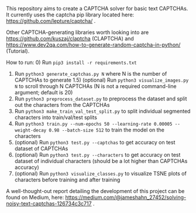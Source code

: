 This repository aims to create a CAPTCHA solver for basic text CAPTCHAs.  It currently uses the captcha pip library located here: https://github.com/lepture/captcha/ .

Other CAPTCHA-generating libraries worth looking into are https://github.com/kuszaj/claptcha (CLAPTCHA) and https://www.dev2qa.com/how-to-generate-random-captcha-in-python/ (Tutorial).

How to run:
0) Run `pip3 install -r requirements.txt`
1) Run `python3 generate_captchas.py N` where N is the number of CAPTCHAs to generate
1.5) (optional) Run `python3 visualize_images.py N` to scroll through N CAPTCHAs (N is not a required command-line argument; default is 20)
2) Run `python3 preprocess_dataset.py` to preprocess the dataset and split out the characters from the CAPTCHAs
3) Run `python3 make_train_val_test_split.py` to split individual segmented characters into train/val/test splits
4) Run `python3 train.py --num-epochs 50 --learning-rate 0.00005 --weight-decay 0.98 --batch-size 512` to train the model on the characters
5) (optional) Run `python3 test.py --captchas` to get accuracy on test dataset of CAPTCHAs
6) (optional) Run `python3 test.py --characters` to get accuracy on test dataset of individual characters (should be a lot higher than CAPTCHAs accuracy)
7) (optional) Run `python3 visualize_classes.py` to visualize TSNE plots of characters before training and after training

A well-thought-out report detailing the development of this project can be found on Medium, here: https://medium.com/@jameshahn_27452/solving-noisy-text-captchas-126734c3c717 .
